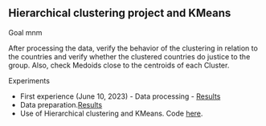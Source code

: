 ## Hierarchical clustering project and KMeans

Goal  mnm

After processing the data, verify the behavior of the clustering in relation to the countries and verify whether the clustered countries do justice to the group. Also, check Medoids close to the centroids of each Cluster.

Experiments

* First experience (June 10, 2023) - Data processing - [Results](https://github.com/eduardo-data/Machine_Learning_Nao_Supervisionado/blob/main/Docs/Model/silhouette.md)
* Data preparation.[Results](https://github.com/eduardo-data/Machine_Learning_Nao_Supervisionado/blob/main/Code/Data_Acquisition_and_EDA/DataPreparation.ipynb)
* Use of Hierarchical clustering and KMeans. Code [here](https://github.com/eduardo-data/Machine_Learning_Nao_Supervisionado/blob/main/Code/Modeling/Clustering_Understanding.ipynb).

